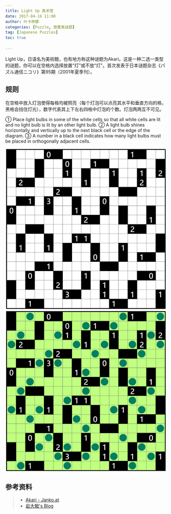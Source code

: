 ```yaml
---
title: Light Up 美术馆
date: 2017-04-16 11:00
author: 叶卡林娜
categories: [Puzzle, 放置类谜题]
tag: [Japanese Puzzles]
toc: true

---
```


Light Up，日语名为美術館，也有地方称这种谜题为Akari。这是一种二选一类型的谜题，你可以在空格内选择放置“灯”或不放“灯”。首次发表于日本谜题杂志《パズル通信ニコリ》第95期（2001年夏季刊）。

## 规则

在空格中放入灯泡使得每格均被照亮（每个灯泡可以点亮其水平和垂直方向的格，黑格会挡住灯光），数字代表其上下左右四格中灯泡的个数。灯泡两两互不可见。

① Place light bulbs in some of the white cells so that all white cells are lit and no light bulb is lit by an other light bulb.
② A light bulb shines horizontally and vertically up to the next black cell or the edge of the diagram.
③ A number in a black cell indicates how many light bulbs must be placed in orthogonally adjacent cells.

![Light Up例题，作者：岩大戟](/images/akari_e.png)
![Light Up例题解答](/images/akari_a.png)


## 参考资料
> - [Akari - Janko.at](http://www.janko.at/Raetsel/Akari/index.htm)
> - [岩大戟's Blog](http://nikolikeipuzzle.blog.fc2.com/)